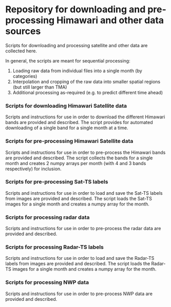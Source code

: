 # Repository for downloading and pre-processing Himawari and other data sources

Scripts for downloading and processing satellite and other data are collected here.

In general, the scripts are meant for sequential processing:
1. Loading raw data from individual files into a single month (by categories)
2. Interpolation and cropping of the raw data into smaller spatial regions (but still larger than TMA)
3. Additional processing as-required (e.g. to predict different time ahead)

### Scripts for downloading Himawari Satellite data

Scripts and instructions for use in order to download the different Himawari bands are provided and described. The script provides for automated downloading of a single band for a single month at a time.

### Scripts for pre-processing Himawari Satellite data

Scripts and instructions for use in order to pre-process the Himawari bands are provided and described. The script collects the bands for a single month and creates 2 numpy arrays per month (with 4 and 3 bands respectively) for inclusion.

### Scripts for pre-processing Sat-TS labels

Scripts and instructions for use in order to load and save the Sat-TS labels from images are provided and described. The script loads the Sat-TS images for a single month and creates a numpy array for the month.

### Scripts for processing radar data

Scripts and instructions for use in order to pre-process the radar data are provided and described.

### Scripts for processing Radar-TS labels

Scripts and instructions for use in order to load and save the Radar-TS labels from images are provided and described. The script loads the Radar-TS images for a single month and creates a numpy array for the month.

### Scripts for processing NWP data

Scripts and instructions for use in order to pre-process NWP data are provided and described.

